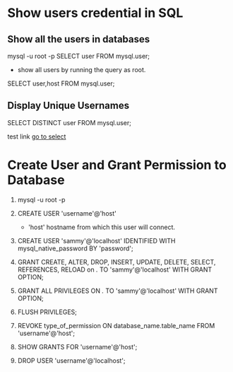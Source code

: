 # Show users credential in SQL

## Show all the users in databases

mysql -u root -p
SELECT user FROM mysql.user;

- show all users by running the query as root.

SELECT user,host FROM mysql.user;

## Display Unique Usernames

SELECT DISTINCT user FROM mysql.user;

test link [go to select](./SelectFromTables.md)

# Create User and Grant Permission to Database

1. mysql -u root -p
2. CREATE USER 'username'@'host'

   - 'host' hostname from which this user will connect.

3. CREATE USER 'sammy'@'localhost' IDENTIFIED WITH mysql_native_password BY 'password';
4. GRANT CREATE, ALTER, DROP, INSERT, UPDATE, DELETE, SELECT, REFERENCES, RELOAD on _._ TO 'sammy'@'localhost' WITH GRANT OPTION;
5. GRANT ALL PRIVILEGES ON _._ TO 'sammy'@'localhost' WITH GRANT OPTION;
6. FLUSH PRIVILEGES;
7. REVOKE type_of_permission ON database_name.table_name FROM 'username'@'host';
8. SHOW GRANTS FOR 'username'@'host';
9. DROP USER 'username'@'localhost';
